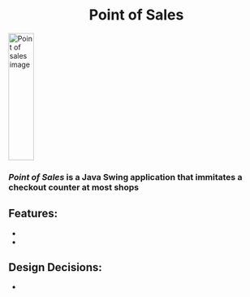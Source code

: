 <h1 style="text-align: center">Point of Sales</h1>

<img src="http://www.stirling-payments.com/images/Harbortouch.jpg" alt="Point of sales image" style="width: 50px; height: 250px; alignment: center">

<h3><i>Point of Sales</i> is a Java Swing application that immitates a checkout counter at most shops</h3>

<h2>Features: </h2>
<ul>
    <li></li>
    <li></li>
</ul>

<h2>Design Decisions: </h2>
<ul>
    <li></li>
</ul>

